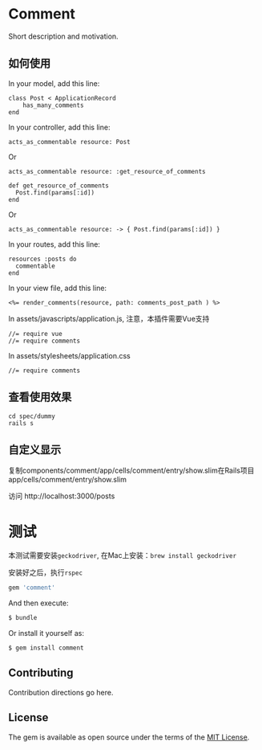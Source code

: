 # Comment
Short description and motivation.

## 如何使用

In your model, add this line:

    class Post < ApplicationRecord
        has_many_comments
    end

In your controller, add this line:

    acts_as_commentable resource: Post
    
Or
    
    acts_as_commentable resource: :get_resource_of_comments

    def get_resource_of_comments
      Post.find(params[:id])
    end
    
Or
    
    acts_as_commentable resource: -> { Post.find(params[:id]) }

In your routes, add this line:

    resources :posts do
      commentable
    end

In your view file, add this line:

    <%= render_comments(resource, path: comments_post_path ) %>

In assets/javascripts/application.js, 注意，本插件需要Vue支持

    //= require vue
    //= require comments

In assets/stylesheets/application.css

    //= require comments    

## 查看使用效果

    cd spec/dummy
    rails s

## 自定义显示

复制components/comment/app/cells/comment/entry/show.slim在Rails项目app/cells/comment/entry/show.slim

访问 http://localhost:3000/posts

# 测试

本测试需要安装`geckodriver`, 在Mac上安装：`brew install geckodriver`

安装好之后，执行`rspec`

```ruby
gem 'comment'
```

And then execute:
```bash
$ bundle
```

Or install it yourself as:
```bash
$ gem install comment
```

## Contributing
Contribution directions go here.

## License
The gem is available as open source under the terms of the [MIT License](http://opensource.org/licenses/MIT).

